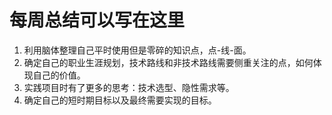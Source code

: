 # 每周总结可以写在这里

1. 利用脑体整理自己平时使用但是零碎的知识点，点-线-面。
2. 确定自己的职业生涯规划，技术路线和非技术路线需要侧重关注的点，如何体现自己的价值。
3. 实践项目时有了更多的思考：技术选型、隐性需求等。
4. 确定自己的短时期目标以及最终需要实现的目标。
